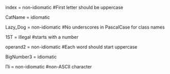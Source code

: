 index = non-idiomatic #First letter should be uppercase

CatName = idiomatic 

Lazy_Dog = non-idiomatic #No underscores in PascalCase for class names

1ST = illegal #starts with a number

operand2 = non-idiomatic #Each word should start uppercase

BigNumber3 = idiomatic

Πi = non-idiomatic #non-ASCII character